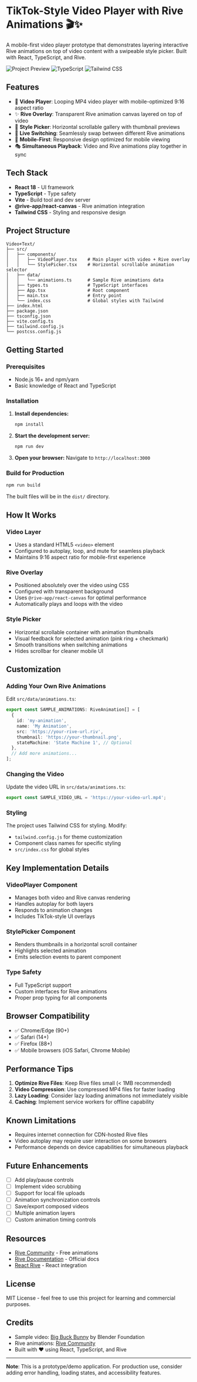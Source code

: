 # TikTok-Style Video Player with Rive Animations 🎬✨

A mobile-first video player prototype that demonstrates layering interactive Rive animations on top of video content with a swipeable style picker. Built with React, TypeScript, and Rive.

![Project Preview](https://img.shields.io/badge/React-18.3.1-61DAFB?style=flat&logo=react&logoColor=white)
![TypeScript](https://img.shields.io/badge/TypeScript-5.5.3-3178C6?style=flat&logo=typescript&logoColor=white)
![Tailwind CSS](https://img.shields.io/badge/Tailwind-3.4.13-06B6D4?style=flat&logo=tailwindcss&logoColor=white)

## Features

- 🎥 **Video Player**: Looping MP4 video player with mobile-optimized 9:16 aspect ratio
- ✨ **Rive Overlay**: Transparent Rive animation canvas layered on top of video
- 🎨 **Style Picker**: Horizontal scrollable gallery with thumbnail previews
- 🔄 **Live Switching**: Seamlessly swap between different Rive animations
- 📱 **Mobile-First**: Responsive design optimized for mobile viewing
- 🎭 **Simultaneous Playback**: Video and Rive animations play together in sync

## Tech Stack

- **React 18** - UI framework
- **TypeScript** - Type safety
- **Vite** - Build tool and dev server
- **@rive-app/react-canvas** - Rive animation integration
- **Tailwind CSS** - Styling and responsive design

## Project Structure

```
Video+Text/
├── src/
│   ├── components/
│   │   ├── VideoPlayer.tsx    # Main player with video + Rive overlay
│   │   └── StylePicker.tsx    # Horizontal scrollable animation selector
│   ├── data/
│   │   └── animations.ts      # Sample Rive animations data
│   ├── types.ts               # TypeScript interfaces
│   ├── App.tsx                # Root component
│   ├── main.tsx               # Entry point
│   └── index.css              # Global styles with Tailwind
├── index.html
├── package.json
├── tsconfig.json
├── vite.config.ts
├── tailwind.config.js
└── postcss.config.js
```

## Getting Started

### Prerequisites

- Node.js 16+ and npm/yarn
- Basic knowledge of React and TypeScript

### Installation

1. **Install dependencies:**
   ```bash
   npm install
   ```

2. **Start the development server:**
   ```bash
   npm run dev
   ```

3. **Open your browser:**
   Navigate to `http://localhost:3000`

### Build for Production

```bash
npm run build
```

The built files will be in the `dist/` directory.

## How It Works

### Video Layer
- Uses a standard HTML5 `<video>` element
- Configured to autoplay, loop, and mute for seamless playback
- Maintains 9:16 aspect ratio for mobile-first experience

### Rive Overlay
- Positioned absolutely over the video using CSS
- Configured with transparent background
- Uses `@rive-app/react-canvas` for optimal performance
- Automatically plays and loops with the video

### Style Picker
- Horizontal scrollable container with animation thumbnails
- Visual feedback for selected animation (pink ring + checkmark)
- Smooth transitions when switching animations
- Hides scrollbar for cleaner mobile UI

## Customization

### Adding Your Own Rive Animations

Edit `src/data/animations.ts`:

```typescript
export const SAMPLE_ANIMATIONS: RiveAnimation[] = [
  {
    id: 'my-animation',
    name: 'My Animation',
    src: 'https://your-rive-url.riv',
    thumbnail: 'https://your-thumbnail.png',
    stateMachine: 'State Machine 1', // Optional
  },
  // Add more animations...
];
```

### Changing the Video

Update the video URL in `src/data/animations.ts`:

```typescript
export const SAMPLE_VIDEO_URL = 'https://your-video-url.mp4';
```

### Styling

The project uses Tailwind CSS for styling. Modify:
- `tailwind.config.js` for theme customization
- Component class names for specific styling
- `src/index.css` for global styles

## Key Implementation Details

### VideoPlayer Component
- Manages both video and Rive canvas rendering
- Handles autoplay for both layers
- Responds to animation changes
- Includes TikTok-style UI overlays

### StylePicker Component
- Renders thumbnails in a horizontal scroll container
- Highlights selected animation
- Emits selection events to parent component

### Type Safety
- Full TypeScript support
- Custom interfaces for Rive animations
- Proper prop typing for all components

## Browser Compatibility

- ✅ Chrome/Edge (90+)
- ✅ Safari (14+)
- ✅ Firefox (88+)
- ✅ Mobile browsers (iOS Safari, Chrome Mobile)

## Performance Tips

1. **Optimize Rive Files**: Keep Rive files small (< 1MB recommended)
2. **Video Compression**: Use compressed MP4 files for faster loading
3. **Lazy Loading**: Consider lazy loading animations not immediately visible
4. **Caching**: Implement service workers for offline capability

## Known Limitations

- Requires internet connection for CDN-hosted Rive files
- Video autoplay may require user interaction on some browsers
- Performance depends on device capabilities for simultaneous playback

## Future Enhancements

- [ ] Add play/pause controls
- [ ] Implement video scrubbing
- [ ] Support for local file uploads
- [ ] Animation synchronization controls
- [ ] Save/export composed videos
- [ ] Multiple animation layers
- [ ] Custom animation timing controls

## Resources

- [Rive Community](https://rive.app/community) - Free animations
- [Rive Documentation](https://rive.app/docs) - Official docs
- [React Rive](https://github.com/rive-app/rive-react) - React integration

## License

MIT License - feel free to use this project for learning and commercial purposes.

## Credits

- Sample video: [Big Buck Bunny](https://peach.blender.org/) by Blender Foundation
- Rive animations: [Rive Community](https://rive.app/community)
- Built with ❤️ using React, TypeScript, and Rive

---

**Note**: This is a prototype/demo application. For production use, consider adding error handling, loading states, and accessibility features.

